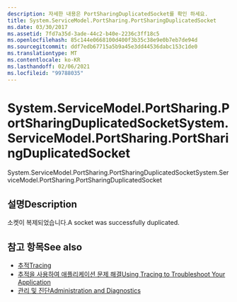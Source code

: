 ```yaml
---
description: 자세한 내용은 PortSharingDuplicatedSocket를 확인 하세요.
title: System.ServiceModel.PortSharing.PortSharingDuplicatedSocket
ms.date: 03/30/2017
ms.assetid: 7fd7a35d-3ade-44c2-b40e-2236c3ff18c5
ms.openlocfilehash: 85c144e0668100d400f3b35c38e9e0b7eb7de94d
ms.sourcegitcommit: ddf7edb67715a5b9a45e3dd44536dabc153c1de0
ms.translationtype: MT
ms.contentlocale: ko-KR
ms.lasthandoff: 02/06/2021
ms.locfileid: "99788035"
---
```

# <a name="systemservicemodelportsharingportsharingduplicatedsocket"></a><span data-ttu-id="c4dad-103">System.ServiceModel.PortSharing.PortSharingDuplicatedSocket</span><span class="sxs-lookup"><span data-stu-id="c4dad-103">System.ServiceModel.PortSharing.PortSharingDuplicatedSocket</span></span>

<span data-ttu-id="c4dad-104">System.ServiceModel.PortSharing.PortSharingDuplicatedSocket</span><span class="sxs-lookup"><span data-stu-id="c4dad-104">System.ServiceModel.PortSharing.PortSharingDuplicatedSocket</span></span>  
  
## <a name="description"></a><span data-ttu-id="c4dad-105">설명</span><span class="sxs-lookup"><span data-stu-id="c4dad-105">Description</span></span>  

 <span data-ttu-id="c4dad-106">소켓이 복제되었습니다.</span><span class="sxs-lookup"><span data-stu-id="c4dad-106">A socket was successfully duplicated.</span></span>  
  
## <a name="see-also"></a><span data-ttu-id="c4dad-107">참고 항목</span><span class="sxs-lookup"><span data-stu-id="c4dad-107">See also</span></span>

- [<span data-ttu-id="c4dad-108">추적</span><span class="sxs-lookup"><span data-stu-id="c4dad-108">Tracing</span></span>](index.md)
- [<span data-ttu-id="c4dad-109">추적을 사용하여 애플리케이션 문제 해결</span><span class="sxs-lookup"><span data-stu-id="c4dad-109">Using Tracing to Troubleshoot Your Application</span></span>](using-tracing-to-troubleshoot-your-application.md)
- [<span data-ttu-id="c4dad-110">관리 및 진단</span><span class="sxs-lookup"><span data-stu-id="c4dad-110">Administration and Diagnostics</span></span>](../index.md)
